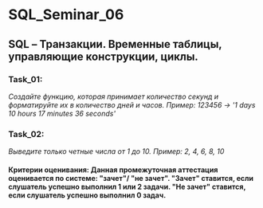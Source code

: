 # SQL_Seminar_06

## SQL – Транзакции. Временные таблицы, управляющие конструкции, циклы.

### Task_01:

*Создайте функцию, которая принимает количество секунд и форматируйте их в количество дней и часов.
Пример: 123456 -> '1 days 10 hours 17 minutes 36 seconds'*

### Task_02:

*Выведите только четные числа от 1 до 10.
Пример: 2, 4, 6, 8, 10*


#### Критерии оценивания: Данная промежуточная аттестация оценивается по системе: "зачет"/ "не зачет". "Зачет" ставится, если слушатель успешно выполнил 1 или 2 задачи. "Не зачет" ставится, если слушатель успешно выполнил 0 задач.
